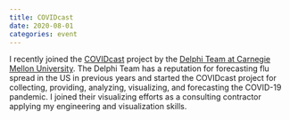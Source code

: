 ```yaml
---
title: COVIDcast
date: 2020-08-01
categories: event
---
```


I recently joined the [COVIDcast](https://delphi.cmu.edu/covidcast) project by the [Delphi Team at Carnegie Mellon University](https://delphi.cmu.edu). The Delphi Team has a reputation for forecasting flu spread in the US in previous years and started the COVIDcast project for collecting, providing, analyzing, visualizing, and forecasting the COVID-19 pandemic. I joined their visualizing efforts as a consulting contractor applying my engineering and visualization skills.

